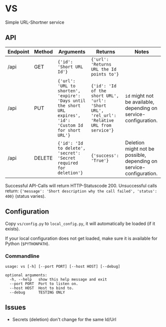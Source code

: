 VS
==

Simple URL-Shortner service


## API ##

| Endpoint | Method | Arguments                                                                                                  | Returns                                                                                     | Notes                                                                |
|----------|--------|------------------------------------------------------------------------------------------------------------|---------------------------------------------------------------------------------------------|----------------------------------------------------------------------|
| /api     | GET    | `{'id': 'Short URL Id'}`                                                                                   | `{'url': 'Returns URL the Id points to'}`                                                   |                                                                      |
| /api     | PUT    | `{'url': 'URL to shorten', 'expire': 'Days until the short URL expires', 'id': 'Custom Id for short URL'}` | `{'id': 'Id of the short URL', 'url': 'Short URL', 'rel_url': 'Relative URL from service'}` | `id` might not be available, depending on service-configuration. |
| /api     | DELETE | `{'id': 'Id to delete', 'secret': 'Secret required for deletion'}`                                         | `{'success': 'True'}`                                                                       | Deletion might not be possible, depending on service-configuration.  |


Successful API-Calls will return HTTP-Statuscode 200.
Unsuccessful calls return: `{'message': 'Short description why the call failed', 'status': 400}`
(status varies).


## Configuration ##

Copy `vs/config.py` to `local_config.py`, it will automatically be loaded (if it exists).

If your local configuration does not get loaded, make sure it is available for Python (`$PYTHONPATH`).


### Commandline ###

```
usage: vs [-h] [--port PORT] [--host HOST] [--debug]

optional arguments:
  -h, --help   show this help message and exit
  --port PORT  Port to listen on.
  --host HOST  Host to bind to.
  --debug      TESTING ONLY
```


## Issues ##

* Secrets (deletion) don't change for the same Id/Url